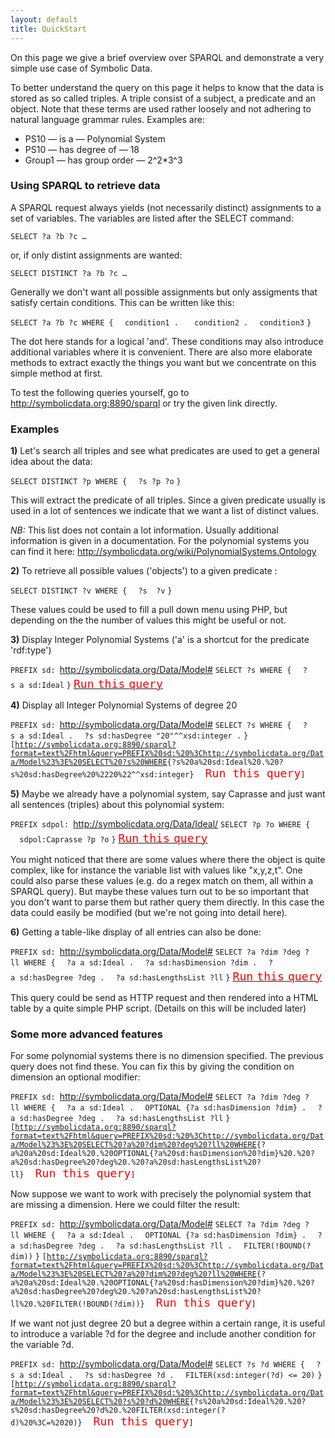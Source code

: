 ```yaml
---
layout: default
title: QuickStart
---
```


On this page we give a brief overview over SPARQL and demonstrate a very simple use case of Symbolic Data.

To better understand the query on this page it helps to know that the data is stored as so called triples. A triple consist of a subject, a predicate and an object. Note that these terms are used rather loosely and not adhering to natural language grammar rules. Examples are:

-   PS10 ­— is a — Polynomial System
-   PS10 — has degree of — 18
-   Group1 — has group order — 2\^2\*3\^3

### Using SPARQL to retrieve data

A SPARQL request always yields (not necessarily distinct) assignments to a set of variables. The variables are listed after the SELECT command:

`SELECT ?a ?b ?c …`

or, if only distint assignments are wanted:

`SELECT DISTINCT ?a ?b ?c …`

Generally we don't want all possible assignments but only assigments that satisfy certain conditions. This can be written like this:

`SELECT ?a ?b ?c WHERE {`
`  condition1 . `
`  condition2 .`
`  condition3`
`}`

The dot here stands for a logical 'and'. These conditions may also introduce additional variables where it is convenient. There are also more elaborate methods to extract exactly the things you want but we concentrate on this simple method at first.

To test the following queries yourself, go to <http://symbolicdata.org:8890/sparql> or try the given link directly.

### Examples

**1)** Let's search all triples and see what predicates are used to get a general idea about the data:

`SELECT DISTINCT ?p WHERE {`
`  ?s ?p ?o`
`}`

This will extract the predicate of all triples. Since a given predicate usually is used in a lot of sentences we indicate that we want a list of distinct values.

*NB:* This list does not contain a lot information. Usually additional information is given in a documentation. For the polynomial systems you can find it here: <http://symbolicdata.org/wiki/PolynomialSystems.Ontology>

**2)** To retrieve all possible values ('objects') to a given predicate <pred>:

`SELECT DISTINCT ?v WHERE {`
`  ?s `<pred>` ?v`
`}`

These values could be used to fill a pull down menu using PHP, but depending on the the number of values this might be useful or not.

**3)** Display Integer Polynomial Systems ('a' is a shortcut for the predicate 'rdf:type')

`PREFIX sd: `<http://symbolicdata.org/Data/Model#>
`SELECT ?s WHERE {`
`  ?s a sd:Ideal`
`}`
[<span style="color:red; font-size:16pt"> `Run` `this` `query`</span>](http://symbolicdata.org:8890/sparql?format=text%2Fhtml&query=PREFIX%20sd:%20%3Chttp://symbolicdata.org/Data/Model%23%3ESELECT%20?s%20WHERE%20{?s%20a%20sd:Ideal})

**4)** Display all Integer Polynomial Systems of degree 20

`PREFIX sd: `<http://symbolicdata.org/Data/Model#>
`SELECT ?s WHERE {`
`  ?s a sd:Ideal .`
`  ?s sd:hasDegree "20"^^xsd:integer .`
`}`
`[`[`http://symbolicdata.org:8890/sparql?format=text%2Fhtml&query=PREFIX%20sd:%20%3Chttp://symbolicdata.org/Data/Model%23%3E%20SELECT%20?s%20WHERE`](http://symbolicdata.org:8890/sparql?format=text%2Fhtml&query=PREFIX%20sd:%20%3Chttp://symbolicdata.org/Data/Model%23%3E%20SELECT%20?s%20WHERE)`{?s%20a%20sd:Ideal%20.%20?s%20sd:hasDegree%20%2220%22^^xsd:integer} `<span style="color:red;  font-size:16pt">` Run this query`</span>`]`

**5)** Maybe we already have a polynomial system, say Caprasse and just want all sentences (triples) about this polynomial system:

`PREFIX sdpol: `<http://symbolicdata.org/Data/Ideal/>
`SELECT ?p ?o WHERE {`
`  sdpol:Caprasse ?p ?o`
`}`
[<span style="color:red;  font-size:16pt"> `Run` `this` `query`</span>](http://symbolicdata.org:8890/sparql?format=text%2Fhtml&query=PREFIX%20sdpol:%20%3Chttp://symbolicdata.org/Data/Ideal/%3E%20SELECT%20?p%20?o%20WHERE{sdpol:Caprasse%20?p%20?o})

You might noticed that there are some values where there the object is quite complex, like for instance the variable list with values like "x,y,z,t". One could also parse these values (e.g. do a regex match on them, all within a SPARQL query). But maybe these values turn out to be so important that you don't want to parse them but rather query them directly. In this case the data could easily be modified (but we're not going into detail here).

**6)** Getting a table-like display of all entries can also be done:

`PREFIX sd: `<http://symbolicdata.org/Data/Model#>
`SELECT ?a ?dim ?deg ?ll WHERE {`
`  ?a a sd:Ideal .`
`  ?a sd:hasDimension ?dim .`
`  ?a sd:hasDegree ?deg .`
`  ?a sd:hasLengthsList ?ll`
`}`
[<span style="color:red;  font-size:16pt"> `Run` `this` `query`</span>](http://symbolicdata.org:8890/sparql?format=text%2Fhtml&query=PREFIX%20sd:%20%3Chttp://symbolicdata.org/Data/Model%23%3E%20SELECT%20?a%20?dim%20?deg%20?ll%20WHERE{?a%20a%20sd:Ideal%20.%20?a%20sd:hasDimension%20?dim%20.%20?a%20sd:hasDegree%20?deg%20.%20?a%20sd:hasLengthsList%20?ll})

This query could be send as HTTP request and then rendered into a HTML table by a quite simple PHP script. (Details on this will be included later)

### Some more advanced features

For some polynomial systems there is no dimension specified. The previous query does not find these. You can fix this by giving the condition on dimension an optional modifier:

`PREFIX sd: `<http://symbolicdata.org/Data/Model#>
`SELECT ?a ?dim ?deg ?ll WHERE {`
`  ?a a sd:Ideal .`
`  OPTIONAL {?a sd:hasDimension ?dim} .`
`  ?a sd:hasDegree ?deg .`
`  ?a sd:hasLengthsList ?ll`
`}`
`[`[`http://symbolicdata.org:8890/sparql?format=text%2Fhtml&query=PREFIX%20sd:%20%3Chttp://symbolicdata.org/Data/Model%23%3E%20SELECT%20?a%20?dim%20?deg%20?ll%20WHERE`](http://symbolicdata.org:8890/sparql?format=text%2Fhtml&query=PREFIX%20sd:%20%3Chttp://symbolicdata.org/Data/Model%23%3E%20SELECT%20?a%20?dim%20?deg%20?ll%20WHERE)`{?a%20a%20sd:Ideal%20.%20OPTIONAL{?a%20sd:hasDimension%20?dim}%20.%20?a%20sd:hasDegree%20?deg%20.%20?a%20sd:hasLengthsList%20?ll} `<span style="color:red;  font-size:16pt">` Run this query`</span>`]`

Now suppose we want to work with precisely the polynomial system that are missing a dimension. Here we could filter the result:

`PREFIX sd: `<http://symbolicdata.org/Data/Model#>
`SELECT ?a ?dim ?deg ?ll WHERE {`
`  ?a a sd:Ideal .`
`  OPTIONAL {?a sd:hasDimension ?dim} .`
`  ?a sd:hasDegree ?deg .`
`  ?a sd:hasLengthsList ?ll .`
`  FILTER(!BOUND(?dim))`
`}`
`[`[`http://symbolicdata.org:8890/sparql?format=text%2Fhtml&query=PREFIX%20sd:%20%3Chttp://symbolicdata.org/Data/Model%23%3E%20SELECT%20?a%20?dim%20?deg%20?ll%20WHERE`](http://symbolicdata.org:8890/sparql?format=text%2Fhtml&query=PREFIX%20sd:%20%3Chttp://symbolicdata.org/Data/Model%23%3E%20SELECT%20?a%20?dim%20?deg%20?ll%20WHERE)`{?a%20a%20sd:Ideal%20.%20OPTIONAL{?a%20sd:hasDimension%20?dim}%20.%20?a%20sd:hasDegree%20?deg%20.%20?a%20sd:hasLengthsList%20?ll%20.%20FILTER(!BOUND(?dim))} `<span style="color:red;  font-size:16pt">` Run this query`</span>`]`

If we want not just degree 20 but a degree within a certain range, it is useful to introduce a variable ?d for the degree and include another condition for the variable ?d.

`PREFIX sd: `<http://symbolicdata.org/Data/Model#>
`SELECT ?s ?d WHERE {`
`  ?s a sd:Ideal .`
`  ?s sd:hasDegree ?d .`
`  FILTER(xsd:integer(?d) <= 20)`
`}`
`[`[`http://symbolicdata.org:8890/sparql?format=text%2Fhtml&query=PREFIX%20sd:%20%3Chttp://symbolicdata.org/Data/Model%23%3E%20SELECT%20?s%20?d%20WHERE`](http://symbolicdata.org:8890/sparql?format=text%2Fhtml&query=PREFIX%20sd:%20%3Chttp://symbolicdata.org/Data/Model%23%3E%20SELECT%20?s%20?d%20WHERE)`{?s%20a%20sd:Ideal%20.%20?s%20sd:hasDegree%20?d%20.%20FILTER(xsd:integer(?d)%20%3C=%2020)} `<span style="color:red;  font-size:16pt">` Run this query`</span>`]`
